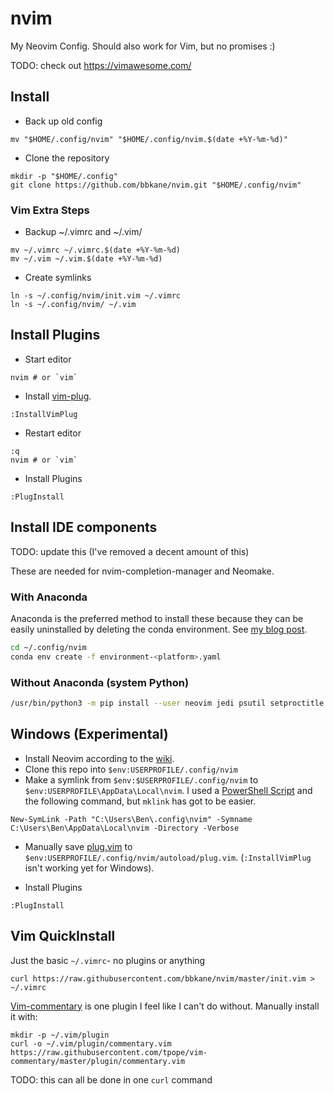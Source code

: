 # nvim
My Neovim Config. Should also work for Vim, but no promises :)

TODO: check out https://vimawesome.com/

## Install

- Back up old config

```
mv "$HOME/.config/nvim" "$HOME/.config/nvim.$(date +%Y-%m-%d)"
```

- Clone the repository

```
mkdir -p "$HOME/.config"
git clone https://github.com/bbkane/nvim.git "$HOME/.config/nvim"
```

### Vim Extra Steps

- Backup ~/.vimrc and ~/.vim/

```
mv ~/.vimrc ~/.vimrc.$(date +%Y-%m-%d)
mv ~/.vim ~/.vim.$(date +%Y-%m-%d)
```

- Create symlinks

```
ln -s ~/.config/nvim/init.vim ~/.vimrc
ln -s ~/.config/nvim/ ~/.vim
```

## Install Plugins

- Start editor

```
nvim # or `vim`
```

- Install [vim-plug](https://github.com/junegunn/vim-plug).

```
:InstallVimPlug
```

- Restart editor

```
:q
nvim # or `vim`
```

- Install Plugins

```
:PlugInstall
```

## Install IDE components

TODO: update this (I've removed a decent amount of this)

These are needed for nvim-completion-manager and Neomake.

### With Anaconda

Anaconda is the preferred method to install these because they can be easily
uninstalled by deleting the conda environment. See [my blog
post](https://bbkane.github.io/2017/05/17/Reproducible-Python-Environments-with-Conda.html).

```bash
cd ~/.config/nvim
conda env create -f environment-<platform>.yaml
```

### Without Anaconda (system Python)

```bash
/usr/bin/python3 -m pip install --user neovim jedi psutil setproctitle
```

## Windows (Experimental)

- Install Neovim according to the [wiki](https://github.com/neovim/neovim/wiki/Installing-Neovim#windows).
- Clone this repo into `$env:USERPROFILE/.config/nvim`
- Make a symlink from `$env:$USERPROFILE/.config/nvim` to `$env:USERPROFILE\AppData\Local\nvim`. I used a [PowerShell Script](https://learn-powershell.net/2013/07/16/creating-a-symbolic-link-using-powershell/) and the following command, but `mklink` has got to be easier.

```
New-SymLink -Path "C:\Users\Ben\.config\nvim" -Symname C:\Users\Ben\AppData\Local\nvim -Directory -Verbose
```

- Manually save [plug.vim](https://raw.githubusercontent.com/junegunn/vim-plug/master/plug.vim) to `$env:USERPROFILE/.config/nvim/autoload/plug.vim`. (`:InstallVimPlug` isn't working yet for Windows).

- Install Plugins

```
:PlugInstall
```

## Vim QuickInstall

Just the basic `~/.vimrc`- no plugins or anything

```
curl https://raw.githubusercontent.com/bbkane/nvim/master/init.vim > ~/.vimrc
```

[Vim-commentary]() is one plugin I feel like I can't do without. Manually install it with:

```
mkdir -p ~/.vim/plugin
curl -o ~/.vim/plugin/commentary.vim https://raw.githubusercontent.com/tpope/vim-commentary/master/plugin/commentary.vim
```

TODO: this can all be done in one `curl` command
